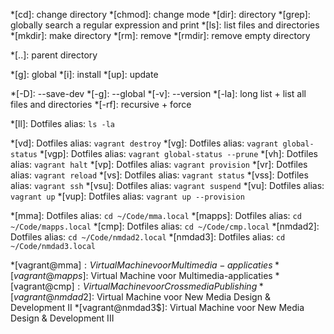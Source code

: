 *[cd]:              change directory
*[chmod]:           change mode
*[dir]:             directory
*[grep]:            globally search a regular expression and print
*[ls]:              list files and directories
*[mkdir]:           make directory
*[rm]:              remove
*[rmdir]:           remove empty directory

*[..]:              parent directory

*[g]:               global
*[i]:               install
*[up]:              update

*[-D]:              --save-dev
*[-g]:              --global
*[-v]:              --version
*[-la]:             long list + list all files and directories
*[-rf]:             recursive + force

*[ll]:              Dotfiles alias: `ls -la`

*[vd]:              Dotfiles alias: `vagrant destroy`
*[vg]:              Dotfiles alias: `vagrant global-status`
*[vgp]:             Dotfiles alias: `vagrant global-status --prune`
*[vh]:              Dotfiles alias: `vagrant halt`
*[vp]:              Dotfiles alias: `vagrant provision`
*[vr]:              Dotfiles alias: `vagrant reload`
*[vs]:              Dotfiles alias: `vagrant status`
*[vss]:             Dotfiles alias: `vagrant ssh`
*[vsu]:             Dotfiles alias: `vagrant suspend`
*[vu]:              Dotfiles alias: `vagrant up`
*[vup]:             Dotfiles alias: `vagrant up --provision`

*[mma]:             Dotfiles alias: `cd ~/Code/mma.local`
*[mapps]:           Dotfiles alias: `cd ~/Code/mapps.local`
*[cmp]:             Dotfiles alias: `cd ~/Code/cmp.local`
*[nmdad2]:          Dotfiles alias: `cd ~/Code/nmdad2.local`
*[nmdad3]:          Dotfiles alias: `cd ~/Code/nmdad3.local`

*[vagrant@mma$]:    Virtual Machine voor Multimedia-applicaties
*[vagrant@mapps$]:  Virtual Machine voor Multimedia-applicaties
*[vagrant@cmp$]:    Virtual Machine voor Crossmedia Publishing
*[vagrant@nmdad2$]: Virtual Machine voor New Media Design & Development II
*[vagrant@nmdad3$]: Virtual Machine voor New Media Design & Development III